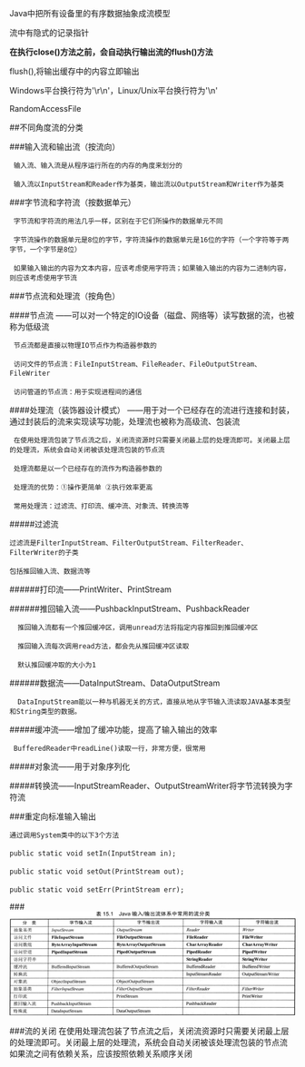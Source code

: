 Java中把所有设备里的有序数据抽象成流模型

流中有隐式的记录指针

**在执行close()方法之前，会自动执行输出流的flush()方法**

flush(),将输出缓存中的内容立即输出

Windows平台换行符为'\r\n'，Linux/Unix平台换行符为'\n'

RandomAccessFile 

##不同角度流的分类

###输入流和输出流（按流向）

     输入流、输入流是从程序运行所在的内存的角度来划分的

     输入流以InputStream和Reader作为基类，输出流以OutputStream和Writer作为基类

###字节流和字符流（按数据单元）
     
     字节流和字符流的用法几乎一样，区别在于它们所操作的数据单元不同
     
     字节流操作的数据单元是8位的字节，字符流操作的数据单元是16位的字符（一个字符等于两字节，一个字节是8位）
     
     如果输入输出的内容为文本内容，应该考虑使用字符流；如果输入输出的内容为二进制内容，则应该考虑使用字节流
     
###节点流和处理流（按角色）

####节点流
   ——可以对一个特定的IO设备（磁盘、网络等）读写数据的流，也被称为低级流

     节点流都是直接以物理IO节点作为构造器参数的
     
     访问文件的节点流：FileInputStream、FileReader、FileOutputStream、FileWriter
     
     访问管道的节点流：用于实现进程间的通信
     
####处理流（装饰器设计模式）
   ——用于对一个已经存在的流进行连接和封装，通过封装后的流来实现读写功能，处理流也被称为高级流、包装流
   
     在使用处理流包装了节点流之后，关闭流资源时只需要关闭最上层的处理流即可。关闭最上层的处理流，系统会自动关闭被该处理流包装的节点流

     处理流都是以一个已经存在的流作为构造器参数的
     
     处理流的优势：①操作更简单 ②执行效率更高
 
     常用处理流：过滤流、打印流、缓冲流、对象流、转换流等
     
#####过滤流
    
    过滤流是FilterInputStream、FilterOutputStream、FilterReader、FilterWriter的子类
    
    包括推回输入流、数据流等
     
######打印流——PrintWriter、PrintStream

######推回输入流——PushbackInputStream、PushbackReader

      推回输入流都有一个推回缓冲区，调用unread方法将指定内容推回到推回缓冲区
    
      推回输入流每次调用read方法，都会先从推回缓冲区读取
    
      默认推回缓冲取的大小为1
    
######数据流——DataInputStream、DataOutputStream

      DataInputStream能以一种与机器无关的方式，直接从地从字节输入流读取JAVA基本类型和String类型的数据。
     
#####缓冲流——增加了缓冲功能，提高了输入输出的效率
    
     BufferedReader中readLine()读取一行，非常方便，很常用

#####对象流——用于对象序列化

#####转换流——InputStreamReader、OutputStreamWriter将字节流转换为字符流

###重定向标准输入输出

    通过调用System类中的以下3个方法

    public static void setIn(InputStream in);
    
    public static void setOut(PrintStream out);
    
    public static void setErr(PrintStream err);
     
###![常用流分类](常用流分类.png)

###流的关闭
    在使用处理流包装了节点流之后，关闭流资源时只需要关闭最上层的处理流即可。关闭最上层的处理流，系统会自动关闭被该处理流包装的节点流
    如果流之间有依赖关系，应该按照依赖关系顺序关闭